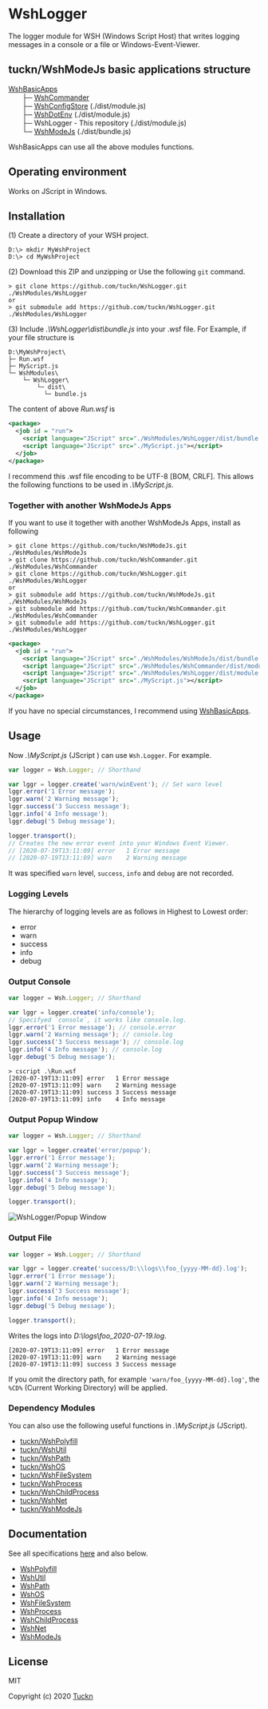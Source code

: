 # WshLogger

The logger module for WSH (Windows Script Host) that writes logging messages in a console or a file or Windows-Event-Viewer.

## tuckn/WshModeJs basic applications structure

[WshBasicApps](https://github.com/tuckn/WshBasicPackage)  
&emsp;&emsp;├─ [WshCommander](https://github.com/tuckn/WshCommander)  
&emsp;&emsp;├─ [WshConfigStore](https://github.com/tuckn/WshConfigStore) (./dist/module.js)  
&emsp;&emsp;├─ [WshDotEnv](https://github.com/tuckn/WshDotEnv) (./dist/module.js)  
&emsp;&emsp;├─ WshLogger - This repository (./dist/module.js)  
&emsp;&emsp;└─ [WshModeJs](https://github.com/tuckn/WshModeJs) (./dist/bundle.js)

WshBasicApps can use all the above modules functions.

## Operating environment

Works on JScript in Windows.

## Installation

(1) Create a directory of your WSH project.

```console
D:\> mkdir MyWshProject
D:\> cd MyWshProject
```

(2) Download this ZIP and unzipping or Use the following `git` command.

```console
> git clone https://github.com/tuckn/WshLogger.git ./WshModules/WshLogger
or
> git submodule add https://github.com/tuckn/WshLogger.git ./WshModules/WshLogger
```

(3) Include _.\\WshLogger\\dist\\bundle.js_ into your .wsf file.
For Example, if your file structure is

```console
D:\MyWshProject\
├─ Run.wsf
├─ MyScript.js
└─ WshModules\
    └─ WshLogger\
        └─ dist\
          └─ bundle.js
```

The content of above _Run.wsf_ is

```xml
<package>
  <job id = "run">
    <script language="JScript" src="./WshModules/WshLogger/dist/bundle.js"></script>
    <script language="JScript" src="./MyScript.js"></script>
  </job>
</package>
```

I recommend this .wsf file encoding to be UTF-8 [BOM, CRLF].
This allows the following functions to be used in _.\\MyScript.js_.

### Together with another WshModeJs Apps

If you want to use it together with another WshModeJs Apps, install as following

```console
> git clone https://github.com/tuckn/WshModeJs.git ./WshModules/WshModeJs
> git clone https://github.com/tuckn/WshCommander.git ./WshModules/WshCommander
> git clone https://github.com/tuckn/WshLogger.git ./WshModules/WshLogger
or
> git submodule add https://github.com/tuckn/WshModeJs.git ./WshModules/WshModeJs
> git submodule add https://github.com/tuckn/WshCommander.git ./WshModules/WshCommander
> git submodule add https://github.com/tuckn/WshLogger.git ./WshModules/WshLogger
```

```xml
<package>
  <job id = "run">
    <script language="JScript" src="./WshModules/WshModeJs/dist/bundle.js"></script>
    <script language="JScript" src="./WshModules/WshCommander/dist/module.js"></script>
    <script language="JScript" src="./WshModules/WshLogger/dist/module.js"></script>
    <script language="JScript" src="./MyScript.js"></script>
  </job>
</package>
```

If you have no special circumstances, I recommend using [WshBasicApps](https://github.com/tuckn/WshBasicPackage).

## Usage

Now _.\\MyScript.js_ (JScript ) can use `Wsh.Logger`.
For example.

```js
var logger = Wsh.Logger; // Shorthand

var lggr = logger.create('warn/winEvent'); // Set warn level
lggr.error('1 Error message');
lggr.warn('2 Warning message');
lggr.success('3 Success message');
lggr.info('4 Info message');
lggr.debug('5 Debug message');

logger.transport();
// Creates the new error event into your Windows Event Viewer.
// [2020-07-19T13:11:09] error   1 Error message
// [2020-07-19T13:11:09] warn    2 Warning message
```

It was specified `warn` level, `success`, `info` and `debug` are not recorded.

### Logging Levels

The hierarchy of logging levels are as follows in Highest to Lowest order:

- error
- warn
- success
- info
- debug

### Output Console

```js
var logger = Wsh.Logger; // Shorthand

var lggr = logger.create('info/console');
// Specifyed `console`, it works like console.log.
lggr.error('1 Error message'); // console.error
lggr.warn('2 Warning message'); // console.log
lggr.success('3 Success message'); // console.log
lggr.info('4 Info message'); // console.log
lggr.debug('5 Debug message');
```

```console
> cscript .\Run.wsf
[2020-07-19T13:11:09] error   1 Error message
[2020-07-19T13:11:09] warn    2 Warning message
[2020-07-19T13:11:09] success 3 Success message
[2020-07-19T13:11:09] info    4 Info message
```

### Output Popup Window

```js
var logger = Wsh.Logger; // Shorthand

var lggr = logger.create('error/popup');
lggr.error('1 Error message');
lggr.warn('2 Warning message');
lggr.success('3 Success message');
lggr.info('4 Info message');
lggr.debug('5 Debug message');

logger.transport();
```

![WshLogger/Popup Window](https://docs.tuckn.net/WshLogger/img/log-popup-window.png)

### Output File

```js
var logger = Wsh.Logger; // Shorthand

var lggr = logger.create('success/D:\\logs\\foo_{yyyy-MM-dd}.log');
lggr.error('1 Error message');
lggr.warn('2 Warning message');
lggr.success('3 Success message');
lggr.info('4 Info message');
lggr.debug('5 Debug message');

logger.transport();
```

Writes the logs into _D:\\logs\\foo_2020-07-19.log_.

```log
[2020-07-19T13:11:09] error   1 Error message
[2020-07-19T13:11:09] warn    2 Warning message
[2020-07-19T13:11:09] success 3 Success message
```

If you omit the directory path, for example `'warn/foo_{yyyy-MM-dd}.log'`, the `%CD%` (Current Working Directory) will be applied.

### Dependency Modules

You can also use the following useful functions in _.\\MyScript.js_ (JScript).

- [tuckn/WshPolyfill](https://github.com/tuckn/WshPolyfill)
- [tuckn/WshUtil](https://github.com/tuckn/WshUtil)
- [tuckn/WshPath](https://github.com/tuckn/WshPath)
- [tuckn/WshOS](https://github.com/tuckn/WshOS)
- [tuckn/WshFileSystem](https://github.com/tuckn/WshFileSystem)
- [tuckn/WshProcess](https://github.com/tuckn/WshProcess)
- [tuckn/WshChildProcess](https://github.com/tuckn/WshChildProcess)
- [tuckn/WshNet](https://github.com/tuckn/WshNet)
- [tuckn/WshModeJs](https://github.com/tuckn/WshModeJs)

## Documentation

See all specifications [here](https://docs.tuckn.net/WshLogger) and also below.

- [WshPolyfill](https://docs.tuckn.net/WshPolyfill)
- [WshUtil](https://docs.tuckn.net/WshUtil)
- [WshPath](https://docs.tuckn.net/WshPath)
- [WshOS](https://docs.tuckn.net/WshOS)
- [WshFileSystem](https://docs.tuckn.net/WshFileSystem)
- [WshProcess](https://docs.tuckn.net/WshProcess)
- [WshChildProcess](https://docs.tuckn.net/WshChildProcess)
- [WshNet](https://docs.tuckn.net/WshNet)
- [WshModeJs](https://docs.tuckn.net/WshModeJs)

## License

MIT

Copyright (c) 2020 [Tuckn](https://github.com/tuckn)
